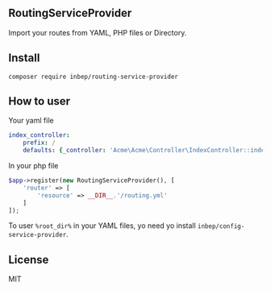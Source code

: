 RoutingServiceProvider
----------------------
Import your routes from YAML, PHP files or Directory.

Install
-------
```
composer require inbep/routing-service-provider
```

How to user
-----------

Your yaml file
```yaml
index_controller:
    prefix: /
    defaults: {_controller: 'Acme\Acme\Controller\IndexController::indexAction'}
```

In your php file
```php
$app->register(new RoutingServiceProvider(), [
    'router' => [
        'resource' => __DIR__.'/routing.yml'
    ]
]);
```

To user `%root_dir%` in your YAML files, yo need yo install `inbep/config-service-provider`.

License
-------
MIT
